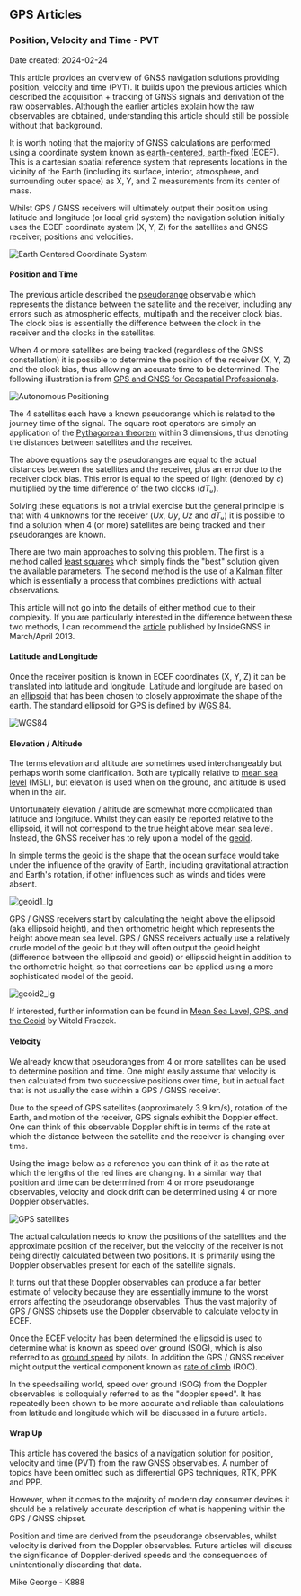 ## GPS Articles

### Position, Velocity and Time - PVT

Date created: 2024-02-24

This article provides an overview of GNSS navigation solutions providing position, velocity and time (PVT). It builds upon the previous articles which described the acquisition + tracking of GNSS signals and derivation of the raw observables. Although the earlier articles explain how the raw observables are obtained, understanding this article should still be possible without that background.

It is worth noting that the majority of GNSS calculations are performed using a coordinate system known as [earth-centered, earth-fixed](https://en.wikipedia.org/wiki/Earth-centered,_Earth-fixed_coordinate_system) (ECEF). This is a cartesian spatial reference system that represents locations in the vicinity of the Earth (including its surface, interior, atmosphere, and surrounding outer space) as X, Y, and Z measurements from its center of mass.

Whilst GPS / GNSS receivers will ultimately output their position using latitude and longitude (or local grid system) the navigation solution initially uses the ECEF coordinate system (X, Y, Z) for the satellites and GNSS receiver; positions and velocities.

![Earth Centered Coordinate System](img/Earth_Centered_Coordinate_System.png)

#### Position and Time

The previous article described the [pseudorange](https://en.wikipedia.org/wiki/Pseudorange) observable which represents the distance between the satellite and the receiver, including any errors such as atmospheric effects, multipath and the receiver clock bias. The clock bias is essentially the difference between the clock in the receiver and the clocks in the satellites.

When 4 or more satellites are being tracked (regardless of the GNSS constellation) it is possible to determine the position of the receiver (X, Y, Z) and the clock bias, thus allowing an accurate time to be determined. The following illustration is from [GPS and GNSS for Geospatial Professionals](https://www.e-education.psu.edu/geog862/node/1724).

![Autonomous Positioning](img/AutonomousPositioning.png)

The 4 satellites each have a known pseudorange which is related to the journey time of the signal. The square root operators are simply an application of the [Pythagorean theorem](https://en.wikipedia.org/wiki/Pythagorean_theorem) within 3 dimensions, thus denoting the distances between satellites and the receiver.

The above equations say the pseudoranges are equal to the actual distances between the satellites and the receiver, plus an error due to the receiver clock bias. This error is equal to the speed of light (denoted by *c*) multiplied by the time difference of the two clocks (*dTᵤ*).

Solving these equations is not a trivial exercise but the general principle is that with 4 unknowns for the receiver (*Ux*, *Uy*, *Uz* and *dTᵤ*) it is possible to find a solution when 4 (or more) satellites are being tracked and their pseudoranges are known.

There are two main approaches to solving this problem. The first is a method called [least squares](https://en.wikipedia.org/wiki/Least_squares) which simply finds the "best" solution given the available parameters. The second method is the use of a [Kalman filter](https://en.wikipedia.org/wiki/Kalman_filter) which is essentially a process that combines predictions with actual observations.

This article will not go into the details of either method due to their complexity. If you are particularly interested in the difference between these two methods, I can recommend the [article](https://insidegnss.com/wp-content/uploads/2018/01/marapr13-Solutions.pdf) published by InsideGNSS in March/April 2013.

#### Latitude and Longitude

Once the receiver position is known in ECEF coordinates (X, Y, Z) it can be translated into latitude and longitude. Latitude and longitude are based on an [ellipsoid](https://en.wikipedia.org/wiki/Ellipsoid) that has been chosen to closely approximate the shape of the earth. The standard ellipsoid for GPS is defined by [WGS 84](https://en.wikipedia.org/wiki/World_Geodetic_System#WGS_84).

![WGS84](img/WGS84_mean_Earth_radius.png)



#### Elevation / Altitude

The terms elevation and altitude are sometimes used interchangeably but perhaps worth some clarification. Both are typically relative to [mean sea level](https://en.wikipedia.org/wiki/Sea_level) (MSL), but elevation is used when on the ground, and altitude is used when in the air.

Unfortunately elevation / altitude are somewhat more complicated than latitude and longitude. Whilst they can easily be reported relative to the ellipsoid, it will not correspond to the true height above mean sea level. Instead, the GNSS receiver has to rely upon a model of the [geoid](https://en.wikipedia.org/wiki/Geoid).

In simple terms the geoid is the shape that the ocean surface would take under the influence of the gravity of Earth, including gravitational attraction and Earth's rotation, if other influences such as winds and tides were absent.

![geoid1_lg](img/geoid1_lg.gif)



GPS / GNSS receivers start by calculating the height above the ellipsoid (aka ellipsoid height), and then orthometric height which represents the height above mean sea level. GPS / GNSS receivers actually use a relatively crude model of the geoid but they will often output the geoid height (difference between the ellipsoid and geoid) or ellipsoid height in addition to the orthometric height, so that corrections can be applied using a more sophisticated model of the geoid.



![geoid2_lg](img/geoid2_lg.gif)

If interested, further information can be found in [Mean Sea Level, GPS, and the Geoid](https://www.esri.com/news/arcuser/0703/geoid1of3.html) by Witold Fraczek.

#### Velocity

We already know that pseudoranges from 4 or more satellites can be used to determine position and time. One might easily assume that velocity is then calculated from two successive positions over time, but in actual fact that is not usually the case within a GPS / GNSS receiver.

Due to the speed of GPS satellites (approximately 3.9 km/s), rotation of the Earth, and motion of the receiver, GPS signals exhibit the Doppler effect. One can think of this observable Doppler shift is in terms of the rate at which the distance between the satellite and the receiver is changing over time.

Using the image below as a reference you can think of it as the rate at which the lengths of the red lines are changing. In a similar way that position and time can be determined from 4 or more pseudorange observables, velocity and clock drift can be determined using 4 or more Doppler observables.

![GPS satellites](img/GPS24golden.gif)

The actual calculation needs to know the positions of the satellites and the approximate position of the receiver, but the velocity of the receiver is not being directly calculated between two positions. It is primarily using the Doppler observables present for each of the satellite signals.

It turns out that these Doppler observables can produce a far better estimate of velocity because they are essentially immune to the worst errors affecting the pseudorange observables. Thus the vast majority of GPS / GNSS chipsets use the Doppler observable to calculate velocity in ECEF.

Once the ECEF velocity has been determined the ellipsoid is used to determine what is known as speed over ground (SOG), which is also referred to as [ground speed](https://en.wikipedia.org/wiki/Ground_speed) by pilots. In addition the GPS / GNSS receiver might output the vertical component known as [rate of climb](https://en.wikipedia.org/wiki/Rate_of_climb#:~:text=In%20aeronautics%2C%20the%20rate%20of,change%20with%20respect%20to%20time.) (ROC).

In the speedsailing world, speed over ground (SOG) from the Doppler observables is colloquially referred to as the "doppler speed". It has repeatedly been shown to be more accurate and reliable than calculations from latitude and longitude which will be discussed in a future article.

#### Wrap Up

This article has covered the basics of a navigation solution for position, velocity and time (PVT) from the raw GNSS observables. A number of topics have been omitted such as differential GPS techniques, RTK, PPK and PPP.

However, when it comes to the majority of modern day consumer devices it should be a relatively accurate description of what is happening within the GPS / GNSS chipset.

Position and time are derived from the pseudorange observables, whilst velocity is derived from the Doppler observables. Future articles will discuss the significance of Doppler-derived speeds and the consequences of unintentionally discarding that data.



Mike George - K888